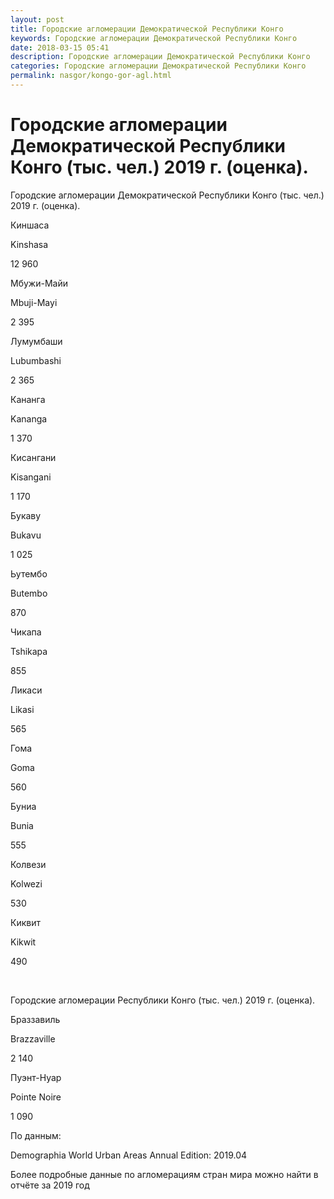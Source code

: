 ```yaml
---
layout: post
title: Городские агломерации Демократической Республики Конго
keywords: Городские агломерации Демократической Республики Конго
date: 2018-03-15 05:41
description: Городские агломерации Демократической Республики Конго
categories: Городские агломерации Демократической Республики Конго
permalink: nasgor/kongo-gor-agl.html
---
```


# Городские агломерации Демократической Республики Конго (тыс. чел.) 2019 г. (оценка).



Городские агломерации Демократической Республики Конго (тыс. чел.) 2019 г. (оценка).








Киншаса


Kinshasa


12 960






Мбужи-Майи


Mbuji-Mayi


2 395






Лумумбаши


Lubumbashi


2 365






Кананга


Kananga


1 370






Кисангани


Kisangani


1 170






Букаву


Bukavu


1 025






Ьутембо


Butembo


870






Чикапа


Tshikapa


855






Ликаси


Likasi


565






Гома


Goma


560






Буниа


Bunia


555






Колвези


Kolwezi


530






Киквит


Kikwit


490








 


Городские агломерации Республики Конго (тыс. чел.) 2019 г. (оценка).










Браззавиль


Brazzaville


2 140






Пуэнт-Нуар


Pointe Noire


1 090








По данным:


Demographia World Urban Areas Annual Edition: 2019.04


Более подробные данные по агломерациям стран мира можно найти в отчёте за 2019 год
	

			
		
